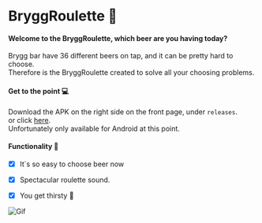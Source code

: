 # BryggRoulette 🍺
#### Welcome to the BryggRoulette, which beer are you having today?  
Brygg bar have 36 different beers on tap, and it can be pretty hard to choose.\
Therefore is the BryggRoulette created to solve all your choosing problems.

#### Get to the point 💻
Download the APK on the right side on the front page, under `releases`.\
or click <a href="https://github.com/SebastianHellum/BryggRoulette/releases/tag/v.0.0.4-alpha">here</a>.\
Unfortunately only available for Android at this point.  

#### Functionality 🤖
* [X] It`s so easy to choose beer now
* [X] Spectacular roulette sound. 
* [X] You get thirsty 🍻


![Gif](gif/spinning.gif) 
